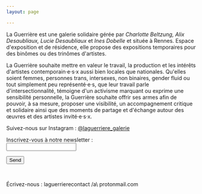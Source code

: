 ```yaml
---
layout: page

---
```

La Guerrière est une galerie solidaire gérée par _Charlotte Beltzung, Alix Desaubliaux, Lucie Desaubliaux_ et _Ines Dobelle_ et située à Rennes. Espace d'exposition et de résidence, elle propose des expositions temporaires pour des binômes ou des trinômes d'artistes. 

La Guerrière souhaite mettre en valeur le travail, la production et les intérêts d'artistes contemporain·e·s·x aussi bien locales que nationales. Qu'elles soient femmes, personnes trans, intersexes, non binaires, gender fluid ou tout simplement peu représenté·e·s, que leur travail parle d'intersectionnalité, témoigne d'un activisme marquant ou exprime une sensibilité personnelle, la Guerrière souhaite offrir ses armes afin de pouvoir, à sa mesure, proposer une visibilité, un accompagnement critique et solidaire ainsi que des moments de partage et d'échange autour des œuvres et des artistes invité·e·s·x.

Suivez-nous sur Instagram : [@laguerriere_galerie](https://www.instagram.com/laguerriere_galerie/)
<article>
<form
action="https://formspree.io/f/mdoyglpg"
method="POST"

> 

<label>
Inscrivez-vous à notre newsletter :<br>
<input type="email" name="_replyto">
</label>

<button type="submit">Send</button>
</form>
<br>

<a>Écrivez-nous : laguerrierecontact /a\\ protonmail.com</a>
 </article>
